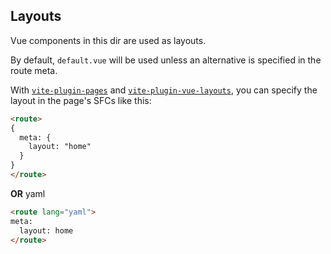 ## Layouts

Vue components in this dir are used as layouts.

By default, `default.vue` will be used unless an alternative is specified in the route meta.

With [`vite-plugin-pages`](https://github.com/hannoeru/vite-plugin-pages) and [`vite-plugin-vue-layouts`](https://github.com/JohnCampionJr/vite-plugin-vue-layouts), you can specify the layout in the page's SFCs like this:

```html
<route>
{
  meta: {
    layout: "home"
  }
}
</route>
```

**OR** yaml

```html
<route lang="yaml">
meta:
  layout: home
</route>
```
